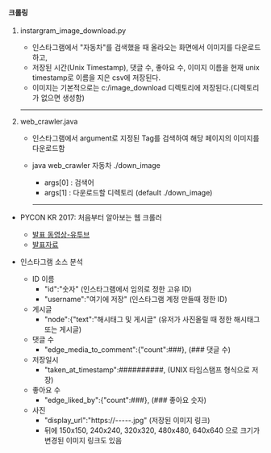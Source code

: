 #### 크롤링
1. instargram_image_download.py
   - 인스타그램에서 "자동차"를 검색했을 때 올라오는 화면에서 이미지를 다운로드하고,
   - 저장된 시간(Unix Timestamp), 댓글 수, 좋아요 수, 이미지 이름을 
     현재 unix timestamp로 이름을 지은 csv에 저장된다.
   - 이미지는 기본적으로는 c:/image_download 디렉토리에 저장된다.(디렉토리가 없으면 생성함)
  
    -----------------
  
2. web_crawler.java
   - 인스타그램에서 argument로 지정된 Tag를 검색하여 해당 페이지의 이미지를 다운로드함
   - java web_crawler 자동차 ./down_image
     - args[0] : 검색어
     - args[1] : 다운로드할 디렉토리 (default ./down_image)
     
     -----------------
         
- PYCON KR 2017: 처음부터 알아보는 웹 크롤러  

  - [발표 동영상-유투브](https://www.youtube.com/watch?v=KwiNvOgtRdo&index=8&t=3s&list=PLZPhyNeJvHRmvCnWMBZJiFXu9kDUcn5FG)
  - [발표자료](https://speakerdeck.com/beomi/pycon-kr-2017-ceoeumbuteo-alaboneun-web-keurolreo)
  

- 인스타그램 소스 분석
  - ID 이름
    - "id":"숫자" (인스타그램에서 임의로 정한 고유 ID)
    - "username":"여기에 저장" (인스타그램 계정 만들때 정한 ID)
  - 게시글
    - "node":{"text":"해시태그 및 게시글" (유저가 사진올릴 때 정한 해시태그 또는 게시글)
  - 댓글 수
    - "edge_media_to_comment":{"count":###}, (### 댓글 수)
  - 저장일시
    - "taken_at_timestamp":##########, (UNIX 타임스탬프 형식으로 저장)
  - 좋아요 수
    - "edge_liked_by":{"count":###}, (### 좋아요 숫자)
  - 사진
    - "display_url":"https://-----.jpg" (저장된 이미지 링크)
    - 뒤에 150x150, 240x240, 320x320, 480x480, 640x640 으로 크기가 변경된 이미지 링크도 있음

